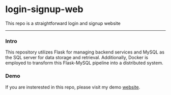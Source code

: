 # login-signup-web
This repo is a straightforward login and signup website

---
### Intro
This repository utilizes Flask for managing backend services and MySQL as the SQL server for data storage and retrieval. Additionally, Docker is employed to transform this Flask-MySQL pipeline into a distributed system.

### Demo
If you are insterested in this repo, please visit my demo [website](HTTP:www.wyc51.me:5050).
